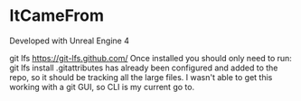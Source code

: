 # ItCameFrom

Developed with Unreal Engine 4


git lfs
https://git-lfs.github.com/
Once installed you should only need to run: git lfs install
.gitattributes has already been configured and added to the repo, so it should be tracking all the large files.
I wasn't able to get this working with a git GUI, so CLI is my current go to. 
